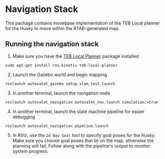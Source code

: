 # Navigation Stack

This package contains movebase implementation of the TEB Local planner for the Husky to move within the RTAB-generated map.

## Running the navigation stack
1. Make sure you have the [TEB Local Planner](http://wiki.ros.org/teb_local_planner) package installed
```
sudo apt-get install ros-kinetic-teb-local-planner
```

2. Launch the Gazebo world and begin mapping
```
roslaunch autovalet_gazebo setup_slam_test.launch
```

3. In another terminal, launch the navigation node 
```
roslaunch autovalet_navigation autovalet_nav.launch simulation:=true
```

4. In another terminal, launch the state machine pipeline for easier debugging
```
roslaunch autovalet_navigation pipeline.launch
```

5. In RViz, use the `2d Nav Goal` tool to specify goal poses for the Husky. Make sure you choose goal poses that lie on the map, otherwise the planning will fail. Follow along with the pipeline's output to monitor system progress.